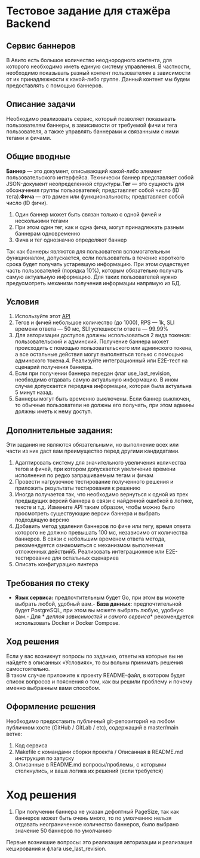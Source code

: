 # Тестовое задание для стажёра Backend

## Сервис баннеров

В Авито есть большое количество неоднородного контента, для которого необходимо иметь единую систему управления. В
частности, необходимо показывать разный контент пользователям в зависимости от их принадлежности к какой-либо группе.
Данный контент мы будем предоставлять с помощью баннеров.

## Описание задачи

Необходимо реализовать сервис, который позволяет показывать пользователям баннеры, в зависимости от требуемой фичи и
тега пользователя, а также управлять баннерами и связанными с ними тегами и фичами.

## Общие вводные

**Баннер** — это документ, описывающий какой-либо элемент пользовательского интерфейса. Технически баннер представляет
собой JSON-документ неопределенной структуры.**Тег** — это сущность для обозначения группы пользователей; представляет
собой число (ID тега).**Фича** — это домен или функциональность; представляет собой число (ID фичи).

1. Один баннер может быть связан только с одной фичей и несколькими тегами
2. При этом один тег, как и одна фича, могут принадлежать разным баннерам одновременно
3. Фича и тег однозначно определяют баннер

Так как баннеры являются для пользователя вспомогательным функционалом, допускается, если пользователь в течение
короткого срока будет получать устаревшую информацию. При этом существует часть пользователей (порядка 10%), которым
обязательно получать самую актуальную информацию. Для таких пользователей нужно предусмотреть механизм получения
информации напрямую из БД.

## Условия

1. Используйте этот [API](https://github.com/avito-tech/backend-trainee-assignment-2024/blob/main/api.yaml)
2. Тегов и фичей небольшое количество (до 1000), RPS — 1k, SLI времени ответа — 50 мс, SLI успешности ответа — 99.99%
3. Для авторизации доступов должны использоваться 2 вида токенов: пользовательский и админский. Получение баннера может
   происходить с помощью пользовательского или админского токена, а все остальные действия могут выполняться только с
   помощью админского токена.4. Реализуйте интеграционный или E2E-тест на сценарий получения баннера.
5. Если при получении баннера передан флаг use_last_revision, необходимо отдавать самую актуальную информацию. В ином
   случае допускается передача информации, которая была актуальна 5 минут назад.
6. Баннеры могут быть временно выключены. Если баннер выключен, то обычные пользователи не должны его получать, при этом
   админы должны иметь к нему доступ.

## Дополнительные задания:

Эти задания не являются обязательными, но выполнение всех или части из них даст вам преимущество перед другими
кандидатами.

1. Адаптировать систему для значительного увеличения количества тегов и фичей, при котором допускается увеличение
   времени исполнения по редко запрашиваемым тегам и фичам
2. Провести нагрузочное тестирование полученного решения и приложить результаты тестирования к решению
3. Иногда получается так, что необходимо вернуться к одной из трех предыдущих версий баннера в связи с найденной ошибкой
   в логике, тексте и т.д. Измените API таким образом, чтобы можно было просмотреть существующие версии баннера и
   выбрать подходящую версию
4. Добавить метод удаления баннеров по фиче или тегу, время ответа которого не должно превышать 100 мс, независимо от
   количества баннеров. В связи с небольшим временем ответа метода, рекомендуется ознакомиться с механизмом выполнения
   отложенных действий5. Реализовать интеграционное или E2E-тестирование для остальных сценариев
6. Описать конфигурацию линтера

## Требования по стеку

- **Язык сервиса:** предпочтительным будет Go, при этом вы можете выбрать любой, удобный вам.- **База данных:**
                                                                                               предпочтительной будет
                                                                                               PostgreSQL, при этом вы
                                                                                               можете выбрать любую,
                                                                                               удобную вам.- Для *
                                                                                                             *деплоя
                                                                                                             зависимостей
                                                                                                             и самого
                                                                                                             сервиса**
                                                                                                             рекомендуется
                                                                                                             использовать
                                                                                                             Docker и
                                                                                                             Docker
                                                                                                             Compose.

## Ход решения

Если у вас возникнут вопросы по заданию, ответы на которые вы не найдете в описанных «Условиях», то вы вольны принимать
решения самостоятельно.  
В таком случае приложите к проекту README-файл, в котором будет список вопросов и пояснения о том, как вы решили
проблему и почему именно выбранным вами способом.

## Оформление решения

Необходимо предоставить публичный git-репозиторий на любом публичном хосте (GitHub / GitLab / etc), содержащий в
master/main ветке:

1. Код сервиса
2. Makefile c командами сборки проекта / Описанная в README.md инструкция по запуску
3. Описанные в README.md вопросы/проблемы, с которыми столкнулись, и ваша логика их решений (если требуется)

# Ход решения

1. При получении баннера не указан дефолтный PageSize, так как баннеров может быть очень много, то по умолчанию нельзя
   отдавать неограниченное количество баннеров, было выбрано значение 50 баннеров по умолчанию
   
Первые возникшие вопросы: это реализация авторизации
   и реализация кеширования и флага use_last_revision.
